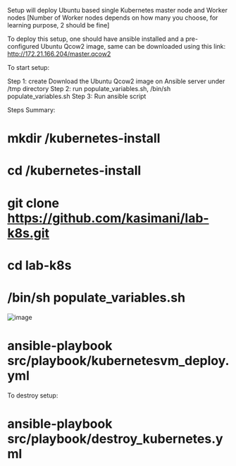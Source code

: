 Setup will deploy Ubuntu based single Kubernetes master node and Worker nodes [Number of Worker nodes depends on how many you choose, for learning purpose, 2 should be fine]

To deploy this setup, one should have ansible installed and a pre-configured Ubuntu Qcow2 image, same can be downloaded using this link: http://172.21.166.204/master.qcow2

To start setup:

Step 1: create Download the Ubuntu Qcow2 image on Ansible server under /tmp directory
Step 2: run populate_variables.sh, /bin/sh populate_variables.sh
Step 3: Run ansible script

Steps Summary:
# mkdir /kubernetes-install
# cd /kubernetes-install
# git clone https://github.com/kasimani/lab-k8s.git
# cd lab-k8s
# /bin/sh populate_variables.sh
 ![image](https://user-images.githubusercontent.com/4587953/166261071-c9d7265f-a0bf-4def-91bc-9d397f7409f4.png)


# ansible-playbook src/playbook/kubernetesvm_deploy.yml


To destroy setup:
# ansible-playbook src/playbook/destroy_kubernetes.yml

